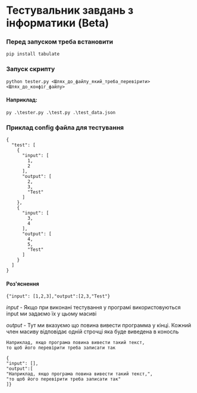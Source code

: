 # Тестувальник завдань з інформатики (Beta)
### Перед запуском треба встановити

`pip install tabulate`

### Запуск скрипту

`python tester.py <Шлях_до_файлу_який_треба_перевірити> <Шлях_до_конфіг_файлу>`

#### Наприклад:
`py .\tester.py .\test.py .\test_data.json`

### Приклад config файла для тестування
```
{
  "test": [
    {
      "input": [
        1,
        2
      ],
      "output": [
        2,
        3,
        "Test"
      ]
    },
    {
      "input": [
        3,
        4
      ],
      "output": [
        4,
        5,
        "Test"
      ]
    }
  ]
}
```
#### Роз'яснення

`{"input": [1,2,3],"output":[2,3,"Test"}`

*input* - Якщо при виконані тестування у програмі використовуються input ми задаємо їх у цьому масиві

*output* - Тут ми вказуємо що повина вивести программа у кінці. Кожний член масиву відповідає одній строчці яка буде виведена в коносль
```
Наприклад, якщо програма повина вивести такий текст,
то щоб його перевірити треба записати так
```

```
{
"input": [],
"output":[
"Наприклад, якщо програма повина вивести такий текст,",
"то щоб його перевірити треба записати так"
]}
``` 
